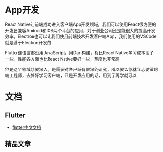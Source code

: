 # App开发
<!-- ['❌','✅','🔥','⭐'] -->

React Native让前端成功进入客户端App开发领域，我们可以使用React很方便的开发出兼容Android和IOS两个平台的应用，对于创业公司还是能很大的提高开发效率，Electron也可以让我们使用前端技术开发客户端App，我们使用的VSCode就是基于Electron开发的

Flutter连语言都没用JavaScript，用Dart构建，相比React Native学习成本高了一些，性能各方面也比React Native要好一些，热度也非常高

但是这个领域想要深入，是需要对客户端有很深的研究，所以要么你就立志要做跨端工程师，去好好学习客户端，只是开发应用的话，用到了再学就可以


<roadmap :data="[
    { title:'⭐App开发', x:400,y:160,
    left:[
      ['React Native'],
      ['❌Weex'],
    ],
    right:[
      ['Flutter'],
      ['Electron'],
    ],
  } 
]" />

<!-- ## 免费视频 -->
# 文档

## Flutter
- [flutter中文文档](https://flutter.cn/docs)

## 精品文章

